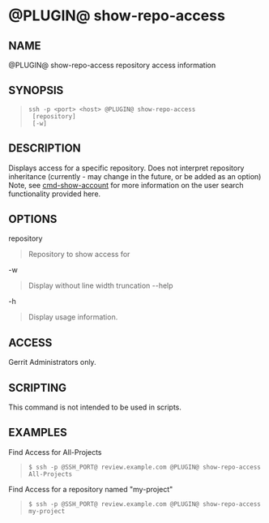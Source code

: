 @PLUGIN@ show-repo-access
================

NAME
----
@PLUGIN@ show-repo-access repository access information

SYNOPSIS
--------
>     ssh -p <port> <host> @PLUGIN@ show-repo-access
>      [repository]
>      [-w]


DESCRIPTION
-----------
Displays access for a specific repository.  Does not interpret repository inheritance (currently - may change in the future, or be added as an option)
Note, see [cmd-show-account](cmd-show-account.md) for more information on the user search functionality provided here.

OPTIONS
-------
repository
> Repository to show access for

-w
> Display without line width truncation
--help

-h
> Display usage information.

ACCESS
------
Gerrit Administrators only.

SCRIPTING
---------
This command is not intended to be used in scripts.

EXAMPLES
--------

Find Access for All-Projects

>     $ ssh -p @SSH_PORT@ review.example.com @PLUGIN@ show-repo-access All-Projects

Find Access for a repository named "my-project"
>     $ ssh -p @SSH_PORT@ review.example.com @PLUGIN@ show-repo-access my-project
